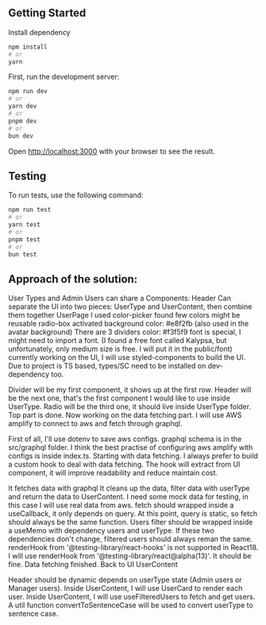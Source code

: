 ## Getting Started

Install dependency

```bash
npm install
# or
yarn
```

First, run the development server:

```bash
npm run dev
# or
yarn dev
# or
pnpm dev
# or
bun dev
```

Open [http://localhost:3000](http://localhost:3000) with your browser to see the result.

## Testing
To run tests, use the following command:
```bash
npm run test
# or
yarn test
# or
pnpm test
# or
bun test
```

## Approach of the solution:

User Types and Admin Users can share a Components: Header
Can separate the UI into two pieces: UserType and UserContent, then combine them together UserPage
I used color-picker found few colors might be reusable
radio-box activated background color: #e8f2fb (also used in the avatar background)
There are 3 dividers color: #f3f5f9
font is special, I might need to import a font. (I found a free font called Kalypsa, but unfortunately, only medium size is free. I will put it in the public/font)
currently working on the UI, I will use styled-components to build the UI. Due to project is TS based, types/SC need to be installed on dev-dependency too.

Divider will be my first component, it shows up at the first row.
Header will be the next one, that's the first component I would like to use inside UserType.
Radio will be the third one, it should live inside UserType folder.
Top part is done. Now working on the data fetching part. I will use AWS amplify to connect to aws and fetch through graphql.

First of all, I'll use dotenv to save aws configs.
graphql schema is in the src/graphql folder.
I think the best practise of configuring aws amplify with configs is inside index.ts.
Starting with data fetching. I always prefer to build a custom hook to deal with data fetching. The hook will extract from UI component, it will improve readability and reduce maintain cost.

It fetches data with graphql
It cleans up the data, filter data with userType and return the data to UserContent.
I need some mock data for testing, in this case I will use real data from aws.
fetch should wrapped inside a useCallback, it only depends on query. At this point, query is static, so fetch should always be the same function.
Users filter should be wrapped inside a useMemo with dependency users and userType. If these two dependencies don't change, filtered users should always reman the same.
renderHook from '@testing-library/react-hooks' is not supported in React18. I will use renderHook from '@testing-library/react@alpha(13)'. It should be fine.
Data fetching finished. Back to UI UserContent

Header should be dynamic depends on userType state (Admin users or Manager users).
Inside UserContent, I will use UserCard to render each user.
Inside UserContent, I will use useFilteredUsers to fetch and get users.
A util function convertToSentenceCase will be used to convert userType to sentence case.